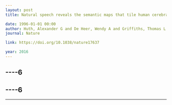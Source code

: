 ```yaml
---
layout: post
title: Natural speech reveals the semantic maps that tile human cerebral cortex

date: 1996-01-01 00:00
author: Huth, Alexander G and De Heer, Wendy A and Griffiths, Thomas L and Theunissen, Frédéric E and Gallant, Jack L
journal: Nature

link: https://doi.org/10.1038/nature17637

year: 2016
---
```

----6
---
----6
---
----